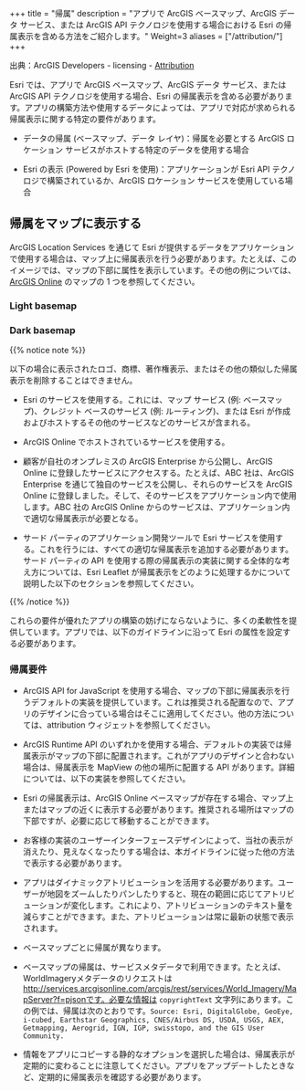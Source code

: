 +++
title = "帰属"
description = "アプリで ArcGIS ベースマップ、ArcGIS データ サービス、または ArcGIS API テクノロジを使用する場合における Esri の帰属表示を含める方法をご紹介します。"
Weight=3
aliases = ["/attribution/"]
+++

出典：ArcGIS Developers - licensing - [Attribution](https://developers.arcgis.com/documentation/mapping-apis-and-services/licensing/attribution/)

Esri では、アプリで ArcGIS ベースマップ、ArcGIS データ サービス、または ArcGIS API テクノロジを使用する場合、Esri の帰属表示を含める必要があります。アプリの構築方法や使用するデータによっては、アプリで対応が求められる帰属表示に関する特定の要件があります。

- データの帰属 (ベースマップ、データ レイヤ)：帰属を必要とする ArcGIS ロケーション サービスがホストする特定のデータを使用する場合

- Esri の表示 (Powered by Esri を使用)：アプリケーションが Esri API テクノロジで構築されているか、ArcGIS ロケーション サービスを使用している場合

## 帰属をマップに表示する
ArcGIS Location Services を通じて Esri が提供するデータをアプリケーションで使用する場合は、マップ上に帰属表示を行う必要があります。たとえば、このイメージでは、マップの下部に属性を表示しています。その他の例については、[ArcGIS Online](http://www.arcgis.com/home/search.html?q=basemaps%20owner:esri&t=content&start=11) のマップの 1 つを参照してください。

### Light basemap


### Dark basemap


{{% notice note %}}

以下の場合に表示されたロゴ、商標、著作権表示、またはその他の類似した帰属表示を削除することはできません。

- Esri のサービスを使用する。これには、マップ サービス (例: ベースマップ)、クレジット ベースのサービス (例: ルーティング)、または Esri が作成およびホストするその他のサービスなどのサービスが含まれる。

- ArcGIS Online でホストされているサービスを使用する。

- 顧客が自社のオンプレミスの ArcGIS Enterprise から公開し、ArcGIS Online に登録したサービスにアクセスする。たとえば、ABC 社は、ArcGIS Enterprise を通じて独自のサービスを公開し、それらのサービスを ArcGIS Online に登録しました。そして、そのサービスをアプリケーション内で使用します。ABC 社の ArcGIS Online からのサービスは、アプリケーション内で適切な帰属表示が必要となる。

- サード パーティのアプリケーション開発ツールで Esri サービスを使用する。これを行うには、すべての適切な帰属表示を追加する必要があります。サード パーティの API を使用する際の帰属表示の実装に関する全体的な考え方については、Esri Leaflet が帰属表示をどのように処理するかについて説明した以下のセクションを参照してください。

{{% /notice %}}

これらの要件が優れたアプリの構築の妨げにならないように、多くの柔軟性を提供しています。アプリでは、以下のガイドラインに沿って Esri の属性を設定する必要があります。

### 帰属要件

- ArcGIS API for JavaScript を使用する場合、マップの下部に帰属表示を行うデフォルトの実装を提供しています。これは推奨される配置なので、アプリのデザインに合っている場合はそこに適用してください。他の方法については、attribution ウィジェットを参照してください。

- ArcGIS Runtime API のいずれかを使用する場合、デフォルトの実装では帰属表示がマップの下部に配置されます。これがアプリのデザインと合わない場合は、帰属表示を MapView の他の場所に配置する API があります。詳細については、以下の実装を参照してください。

- Esri の帰属表示は、ArcGIS Online ベースマップが存在する場合、マップ上またはマップの近くに表示する必要があります。推奨される場所はマップの下部ですが、必要に応じて移動することができます。

- お客様の実装のユーザーインターフェースデザインによって、当社の表示が消えたり、見えなくなったりする場合は、本ガイドラインに従った他の方法で表示する必要があります。

- アプリはダイナミックアトリビューションを活用する必要があります。ユーザーが地図をズームしたりパンしたりすると、現在の範囲に応じてアトリビューションが変化します。これにより、アトリビューションのテキスト量を減らすことができます。また、アトリビューションは常に最新の状態で表示されます。

- ベースマップごとに帰属が異なります。

- ベースマップの帰属は、サービスメタデータで利用できます。たとえば、WorldImageryメタデータのリクエストは http://services.arcgisonline.com/arcgis/rest/services/World_Imagery/MapServer?f=pjsonです。必要な情報は `copyrightText` 文字列にあります。この例では、帰属は次のとおりです。`Source: Esri, DigitalGlobe, GeoEye, i-cubed, Earthstar Geographics, CNES/Airbus DS, USDA, USGS, AEX, Getmapping, Aerogrid, IGN, IGP, swisstopo, and the GIS User Community.`

- 情報をアプリにコピーする静的なオプションを選択した場合は、帰属表示が定期的に変わることに注意してください。アプリをアップデートしたときなど、定期的に帰属表示を確認する必要があります。


